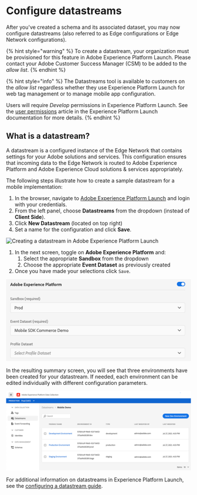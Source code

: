 # Configure datastreams

After you've created a schema and its associated dataset, you may now configure datastreams (also referred to as Edge configurations or Edge Network configurations).

{% hint style="warning" %}
To create a datastream, your organization must be provisioned for this feature in Adobe Experience Platform Launch. Please contact your Adobe Customer Success Manager (CSM) to be added to the _allow list_.
{% endhint %}

{% hint style="info" %}
The Datastreams tool is available to customers on the _allow list_ regardless whether they use Experience Platform Launch for web tag management or to manage mobile app configuration.

Users will require _Develop_ permissions in Experience Platform Launch. See the [user permissions](https://experienceleague.adobe.com/docs/experience-platform/tags/admin/user-permissions.html?lang=en) article in the Experience Platform Launch documentation for more details.
{% endhint %}

## What is a datastream?

A datastream is a configured instance of the Edge Network that contains settings for your Adobe solutions and services. This configuration ensures that incoming data to the Edge Network is routed to Adobe Experience Platform and Adobe Experience Cloud solutions & services appropriately.

The following steps illustrate how to create a sample datastream for a mobile implementation:

1. In the browser, navigate to [Adobe Experience Platform Launch](https://experience.adobe.com/launch) and login with your credentials.
2. From the left panel, choose **Datastreams** from the dropdown (instead of **Client Side**).
3. Click **New Datastream** (located on top right)
4. Set a name for the configuration and click **Save**.

![Creating a datastream in Adobe Experience Platform Launch](https://github.com/Adobe-Marketing-Cloud/aep-sdks-documentation/tree/246853d4cb8bc473495a38d8b99df6e3f68c409c/.gitbook/assets/create-datastream.png?alt=media)

1. In the next screen, toggle on **Adobe Experience Platform** and:
   1. Select the appropriate **Sandbox** from the dropdown
   2. Choose the appropriate **Event Dataset** as previously created
2. Once you have made your selections click `Save`.

![Configuring your datastream in Adobe Experience Platform Launch](../.gitbook/assets/datastreams-enable-aep.png)

In the resulting summary screen, you will see that three environments have been created for your datastream. If needed, each environment can be edited individually with different configuration parameters.

![Environment IDs for your Datastream](../.gitbook/assets/datastreams-environments.png)

For additional information on datastreams in Experience Platform Launch, see the [configuring a datastream guide](https://experienceleague.adobe.com/docs/experience-platform/edge/fundamentals/datastreams.html).

